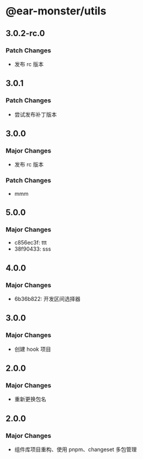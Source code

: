 # @ear-monster/utils

## 3.0.2-rc.0

### Patch Changes

-   发布 rc 版本

## 3.0.1

### Patch Changes

-   尝试发布补丁版本

## 3.0.0

### Major Changes

-   发布 rc 版本

### Patch Changes

-   mmm

## 5.0.0

### Major Changes

-   c856ec3f: ttt
-   38f90433: sss

## 4.0.0

### Major Changes

-   6b36b822: 开发区间选择器

## 3.0.0

### Major Changes

-   创建 hook 项目

## 2.0.0

### Major Changes

-   重新更换包名

## 2.0.0

### Major Changes

-   组件库项目重构、使用 pnpm、changeset 多包管理
